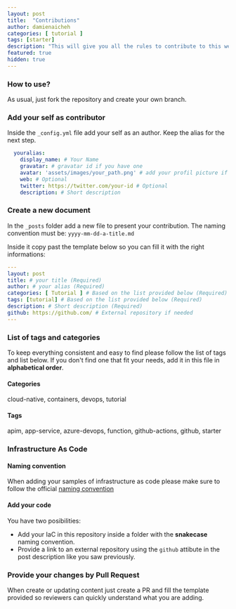 ```yaml
---
layout: post
title:  "Contributions"
author: damienaicheh
categories: [ tutorial ]
tags: [starter]
description: "This will give you all the rules to contribute to this website"
featured: true
hidden: true
---
```


### How to use?

As usual, just fork the repository and create your own branch.

### Add your self as contributor

Inside the `_config.yml` file add your self as an author. Keep the alias for the next step.

```yml
  youralias:
    display_name: # Your Name
    gravatar: # gravatar id if you have one
    avatar: 'assets/images/your_path.png' # add your profil picture if you don't have a gravatar id
    web: # Optional
    twitter: https://twitter.com/your-id # Optional
    description: # Short description
```

### Create a new document

In the `_posts` folder add a new file to present your contribution. The naming convention must be:
`yyyy-mm-dd-a-title.md`

Inside it copy past the template below so you can fill it with the right informations:

```yml
---
layout: post
title: # your title (Required)
author: # your alias (Required)
categories: [ Tutorial ] # Based on the list provided below (Required)
tags: [tutorial] # Based on the list provided below (Required)
description: # Short description (Required)
github: https://github.com/ # External repository if needed
---
``` 

### List of tags and categories

To keep everything consistent and easy to find please follow the list of tags and list below. If you don't find one that fit your needs, add it in this file in **alphabetical order**.

#### Categories

cloud-native, containers, devops, tutorial

#### Tags

apim, app-service, azure-devops, function, github-actions, github, starter

### Infrastructure As Code

#### Naming convention

When adding your samples of infrastructure as code please make sure to follow the official [naming convention](https://learn.microsoft.com/en-us/azure/cloud-adoption-framework/ready/azure-best-practices/)

#### Add your code

You have two posibilities:
- Add your IaC in this repository inside a folder with the **snakecase** naming convention.
- Provide a link to an external repository using the `github` attibute in the post description like you saw previously.

### Provide your changes by Pull Request

When create or updating content just create a PR and fill the template provided so reviewers can quickly understand what you are adding.

